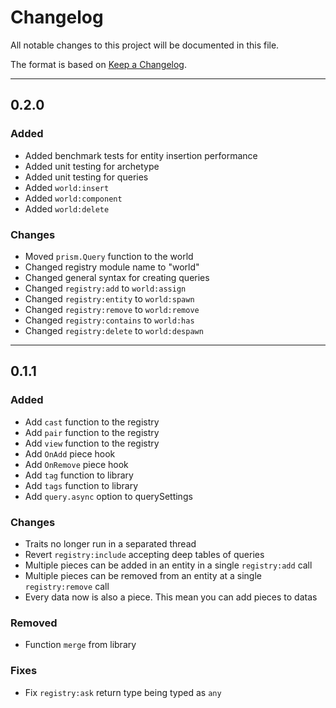 # Changelog

All notable changes to this project will be documented in this file.

The format is based on [Keep a Changelog](https://keepachangelog.com/en/1.0.0/).

--------------------------------------------------------------------------------

## 0.2.0

### Added
- Added benchmark tests for entity insertion performance
- Added unit testing for archetype
- Added unit testing for queries
- Added `world:insert`
- Added `world:component`
- Added `world:delete` 

### Changes

- Moved `prism.Query` function to the world
- Changed registry module name to "world"
- Changed general syntax for creating queries
- Changed `registry:add` to `world:assign`
- Changed `registry:entity` to `world:spawn`
- Changed `registry:remove` to `world:remove`
- Changed `registry:contains` to `world:has`
- Changed `registry:delete` to `world:despawn`

--------------------------------------------------------------------------------

## 0.1.1

### Added

- Add `cast` function to the registry
- Add `pair` function to the registry
- Add `view` function to the registry
- Add `OnAdd` piece hook
- Add `OnRemove` piece hook
- Add `tag` function to library
- Add `tags` function to library
- Add `query.async` option to querySettings

### Changes

- Traits no longer run in a separated thread
- Revert `registry:include` accepting deep tables of queries
- Multiple pieces can be added in an entity in a single `registry:add` call
- Multiple pieces can be removed from an entity at a single `registry:remove` call
- Every data now is also a piece. This mean you can add pieces to datas

### Removed

- Function `merge` from library

### Fixes 

- Fix `registry:ask` return type being typed as `any`